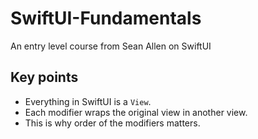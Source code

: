# SwiftUI-Fundamentals
An entry level course from Sean Allen on SwiftUI

## Key points
- Everything in SwiftUI is a `View`.
- Each modifier wraps the original view in another view.
- This is why order of the modifiers matters. 

